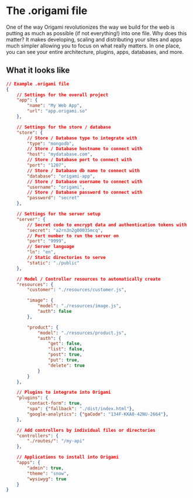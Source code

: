 # The .origami file

One of the way Origami revolutionizes the way we build for the web is putting as much as possible (if not everything!) into one file.
Why does this matter? It makes developing, scaling and distributing your sites and apps much simpler allowing you to focus on what really matters. In one place, you can see your entire architecture, plugins, apps, databases, and more.

## What it looks like

```json
// Example .origami file
{
    // Settings for the overall project
    "app": {
        "name": "My Web App",
        "url": "app.origami.so"
    },

    // Settings for the store / database
    "store": {
        // Store / Database type to integrate with
        "type": "mongodb",
        // Store / Database hostname to connect with
        "host": "mydatabase.com",
        // Store / Database port to connect with
        "port": "1207",
        // Store / Database db name to connect with
        "database": "origami-app",
        // Store / Database username to connect with
        "username": "origami",
        // Store / Database password to connect with
        "password": "secret"
    },

    // Settings for the server setup
    "server": {
        // Secret code to encrypt data and authentication tokens with
        "secret": "a2rn3n2g00035mcq",
        // Port number to run the server on
        "port": "9999",
        // Server language
        "ln": "en",
        // Static directories to serve
        "static": "./public"
    },

    // Model / Controller resources to automatically create
    "resources": {
        "customer": "./resources/customer.js",

        "image": {
            "model": "./resources/image.js",
            "auth": false
        },

        "product": {
            "model": "./resources/product.js",
            "auth": {
                "get": false,
                "list": false,
                "post": true,
                "put": true,
                "delete": true
            }
        }
    },

    // Plugins to integrate into Origami
    "plugins": {
        "contact-form": true,
        "spa": {"fallback": "./dist/index.html"},
        "google-analytics": {"gaCode": "134F-KKA0-42NU-2664"},
    },

    // Add controllers by individual files or directories
    "controllers": {
        "./routes/": "/my-api"
    },

    // Applications to install into Origami
    "apps": {
        "admin": true,
        "theme": "snow",
        "wysiwyg": true
    }
}
```
